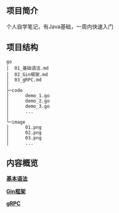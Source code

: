 ## 项目简介

个人自学笔记，有Java基础，一周内快速入门

## 项目结构
```text
go
│  01_基础语法.md
│  02_Gin框架.md
│  03_gRPC.md
│
├─code
│      demo_1.go
│      demo_2.go
│      demo_3.go
│      ...
│
└─image
│      01.png
│      02.png
│      03.png
│      ...
```

## 内容概览

**[基本语法](https://github.com/NaraLuwan/go/blob/main/%E5%9F%BA%E7%A1%80%E8%AF%AD%E6%B3%95.md)**

**[Gin框架](https://github.com/NaraLuwan/go/blob/main/02_Gin%E6%A1%86%E6%9E%B6.md)**

**[gRPC](https://github.com/NaraLuwan/go/blob/main/03_gRPC.md)**
